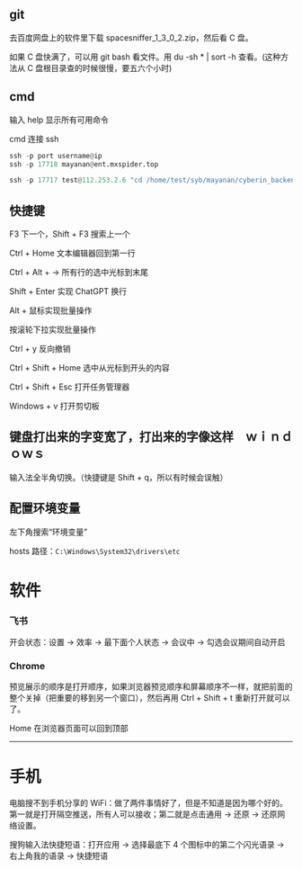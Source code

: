

## git  

去百度网盘上的软件里下载 spacesniffer_1_3_0_2.zip，然后看 C 盘。     

如果 C 盘快满了，可以用 git bash 看文件。用 du -sh * | sort -h 查看。(这种方法从 C 盘根目录查的时候很慢，要五六个小时)       



## cmd    

输入 help 显示所有可用命令     

cmd 连接 ssh   

```python 
ssh -p port username@ip
ssh -p 17718 mayanan@ent.mxspider.top

ssh -p 17717 test@112.253.2.6 "cd /home/test/syb/mayanan/cyberin_backend/ && /home/test/testenv/bin/python manage.py crisis_warning_send --debug_time '2022-11-12 10:15:00' --settings cyberin_backend.settings_product"  （外面是双引号，里面是单引号）
```


## 快捷键    


F3 下一个，Shift + F3 搜索上一个     

Ctrl + Home 文本编辑器回到第一行   

Ctrl + Alt + → 所有行的选中光标到末尾

Shift + Enter 实现 ChatGPT 换行     

Alt + 鼠标实现批量操作    

按滚轮下拉实现批量操作     

Ctrl + y 反向撤销   

Ctrl + Shift + Home 选中从光标到开头的内容    

Ctrl + Shift + Esc 打开任务管理器   

Windows + v 打开剪切板      




## 键盘打出来的字变宽了，打出来的字像这样　ｗｉｎｄｏｗｓ　　　

输入法全半角切换。（快捷键是 Shift + q，所以有时候会误触）      


## 配置环境变量  

左下角搜索“环境变量”    

hosts 路径：`C:\Windows\System32\drivers\etc`       




# 软件    

### 飞书   

开会状态：设置 -> 效率 -> 最下面个人状态 -> 会议中 -> 勾选会议期间自动开启      


### Chrome   

预览展示的顺序是打开顺序，如果浏览器预览顺序和屏幕顺序不一样，就把前面的整个关掉（把重要的移到另一个窗口），然后再用 Ctrl + Shift + t 重新打开就可以了。      

Home 在浏览器页面可以回到顶部     



***    


# 手机    

电脑搜不到手机分享的 WiFi：做了两件事情好了，但是不知道是因为哪个好的。第一就是打开隔空推送，所有人可以接收；第二就是点击通用 -> 还原 -> 还原网络设置。      

搜狗输入法快捷短语：打开应用 -> 选择最底下 4 个图标中的第二个闪光语录 -> 右上角我的语录 -> 快捷短语     








